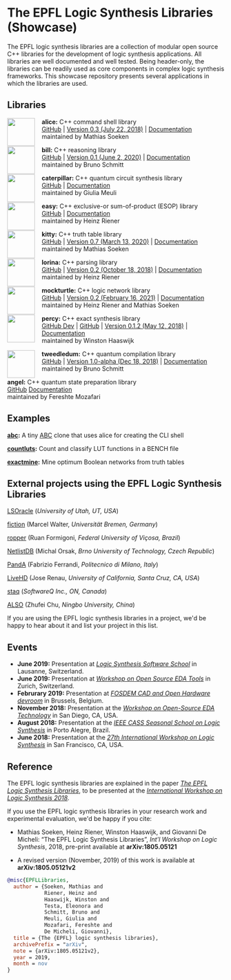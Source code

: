 # The EPFL Logic Synthesis Libraries (Showcase)

The EPFL logic synthesis libraries are a collection of modular open source C++
libraries for the development of logic synthesis applications.  All libraries
are well documented and well tested.  Being header-only, the libraries can be
readily used as core components in complex logic synthesis frameworks.  This
showcase repository presents several applications in which the libraries are
used.

## Libraries

<img src="https://cdn.rawgit.com/msoeken/alice/master/alice.svg" width="64" height="64" align="left" style="margin-right: 12pt" />

**alice:** C++ command shell library <br>
[GitHub](https://github.com/msoeken/alice) | [Version 0.3 (July 22, 2018)](https://github.com/msoeken/alice/releases) | [Documentation](http://libalice.readthedocs.io/en/latest/) <br>
maintained by Mathias Soeken

<img src="https://cdn.jsdelivr.net/gh/lsils/bill@master/bill.svg" width="64" height="64" align="left" style="margin-right: 12pt" />

**bill:** C++ reasoning library <br>
[GitHub](https://github.com/lsils/bill) | [Version 0.1 (June 2, 2020)](https://github.com/lsils/bill/releases) |
[Documentation](http://bill.readthedocs.io/en/latest/) <br>
maintained by Bruno Schmitt

<img src="https://raw.githubusercontent.com/gmeuli/caterpillar/master/docs/logoII.svg?sanitize=true" width="64" height="64" align="left" style="margin-right: 12pt" />

**caterpillar:** C++ quantum circuit synthesis library <br>
[GitHub](https://github.com/gmeuli/caterpillar) |
[Documentation](https://qcaterpillar.readthedocs.io/en/latest/?badge=latest) <br>
maintained by Giulia Meuli

<img src="https://cdn.rawgit.com/hriener/easy/master/easy.svg" width="64" height="64" align="left" style="margin-right: 12pt" />

**easy:** C++ exclusive-or sum-of-product (ESOP) library
 <br>
[GitHub](https://github.com/hriener/easy) | [Documentation](http://easy.readthedocs.io/en/latest/) <br>
maintained by Heinz Riener

<img src="https://cdn.rawgit.com/msoeken/kitty/master/kitty.svg" width="64" height="64" align="left" style="margin-right: 12pt" />

**kitty:** C++ truth table library <br>
[GitHub](https://github.com/msoeken/kitty) | [Version 0.7 (March 13, 2020)](https://github.com/msoeken/kitty/releases) | [Documentation](http://libkitty.readthedocs.io/en/latest/) <br>
maintained by Mathias Soeken

<img src="https://cdn.rawgit.com/hriener/lorina/master/lorina.svg" width="64" height="64" align="left" style="margin-right: 12pt" />

**lorina:** C++ parsing library <br>
[GitHub](https://github.com/hriener/lorina) | [Version 0.2 (October 18, 2018)](https://github.com/hriener/lorina/releases) | [Documentation](http://lorina.readthedocs.io/en/latest/) <br>
maintained by Heinz Riener

<img src="https://cdn.rawgit.com/lsils/mockturtle/master/mockturtle.svg" width="64" height="64" align="left" style="margin-right: 12pt" />

**mockturtle:** C++ logic network library <br>
[GitHub](https://github.com/lsils/mockturtle) | [Version 0.2 (February 16, 2021)](https://github.com/lsils/mockturtle/releases) | [Documentation](http://mockturtle.readthedocs.io/en/latest/) <br>
maintained by Heinz Riener and Mathias Soeken

<img src="https://cdn.rawgit.com/whaaswijk/percy/master/percy.svg" width="64" height="64" align="left" style="margin-right: 12pt" />

**percy:** C++ exact synthesis library <br>
[GitHub Dev](https://github.com/lsils/percy) |
[GitHub](https://github.com/whaaswijk/percy) |
[Version 0.1.2 (May 12, 2018)](https://github.com/whaaswijk/percy/releases/) |
[Documentation](http://percy.readthedocs.io/en/latest/) <br>
maintained by Winston Haaswijk

<img src="https://cdn.rawgit.com/boschmitt/tweedledum/master/tweedledum.svg" width="64" height="64" align="left" style="margin-right: 12pt" />

**tweedledum:** C++ quantum compilation library <br>
[GitHub](https://github.com/boschmitt/tweedledum) | [Version 1.0-alpha (Dec 18, 2018)](https://github.com/boschmitt/tweedledum/releases/tag/v1.0-alpha) | [Documentation](https://tweedledum.readthedocs.io/en/latest/) <br>
maintained by Bruno Schmitt

**angel:** C++ quantum state preparation library <br>
[GitHub](https://github.com/fmozafari/angel) 
[Documentation](https://libangel.readthedocs.io/en/latest) <br>
maintained by Fereshte Mozafari

## Examples

**[abc](examples/abc):** A tiny [ABC](https://bitbucket.org/alanmi/abc) clone that uses alice for creating the CLI shell

**[countluts](examples/countluts):** Count and classify LUT functions in a BENCH file

**[exactmine](examples/exactmine):** Mine optimum Boolean networks from truth tables

## External projects using the EPFL Logic Synthesis Libraries

[LSOracle](https://github.com/LNIS-Projects/LSOracle) (*University of Utah, UT, USA*)

[fiction](https://github.com/marcelwa/fiction) (Marcel Walter, *Universität Bremen, Germany*)

[ropper](https://gitlab.com/formigoni/ropper) (Ruan Formigoni, *Federal University of Viçosa, Brazil*)

[NetlistDB](https://github.com/HardwareIR/netlistDB/) (Michal Orsak, *Brno University of Technology, Czech Republic*)

[PandA](https://github.com/ferrandi/PandA-bambu/) (Fabrizio Ferrandi, *Politecnico di Milano, Italy*)

[LiveHD](https://github.com/masc-ucsc/livehd/) (Jose Renau, *University of California, Santa Cruz, CA, USA*)

[staq](https://github.com/softwareQinc/staq/) (*SoftwareQ Inc., ON, Canada*)

[ALSO](https://github.com/nbulsi/also/) (Zhufei Chu, *Ningbo University, China*)

If you are using the EPFL logic synthesis libraries in a project, we'd be happy to hear about it and list your project in this list.

## Events

* **June 2019:** Presentation at [*Logic Synthesis Software School*](https://hriener.github.io/lsss19.html) in Lausanne, Switzerland.
* **June 2019:** Presentation at [*Workshop on Open Source EDA Tools*](https://fossi-foundation.org/wosh/) in Zurich, Switzerland.
* **Februrary 2019:** Presentation at [*FOSDEM CAD and Open Hardware devroom*](https://fosdem.org/2019/schedule/event/epfl_logic_synthesis/) in Brussels, Belgium.
* **November 2018:** Presentation at the [*Workshop on Open-Source EDA Technology*](http://scale.engin.brown.edu/woset/) in San Diego, CA, USA.
* **August 2018:** Presentation at the [*IEEE CASS Seasonal School on Logic Synthesis*](http://inf.ufrgs.br/cass/ls/) in Porto Alegre, Brazil.
* **June 2018:** Presentation at the [*27th International Workshop on Logic Synthesis*](http://www.iwls.org/iwls2018/) in San Francisco, CA, USA.

## Reference

The EPFL logic synthesis libraries are explained in the paper [*The EPFL Logic Synthesis Libraries*](https://arxiv.org/abs/1805.05121), to be presented at the [*International Workshop on Logic Synthesis 2018*](http://www.iwls.org/iwls2018/).

If you use the EPFL logic synthesis libraries in your research work and experimental evaluation, we'd be happy if you cite:

* Mathias Soeken, Heinz Riener, Winston Haaswijk, and Giovanni De Micheli: “The EPFL Logic Synthesis Libraries”, *Int'l Workshop on Logic Synthesis*, 2018, pre-print available at **arXiv:1805.05121**

* A revised version (November, 2019) of this work is available at **arXiv:1805.05121v2**

```bibtex
@misc{EPFLLibraries,
  author = {Soeken, Mathias and
            Riener, Heinz and
            Haaswijk, Winston and
            Testa, Eleonora and
            Schmitt, Bruno and
            Meuli, Giulia and
            Mozafari, Fereshte and
            De Micheli, Giovanni},
  title = {The {EPFL} logic synthesis libraries},
  archivePrefix = "arXiv", 
  note = {arXiv:1805.05121v2},
  year = 2019,
  month = nov
}
```

